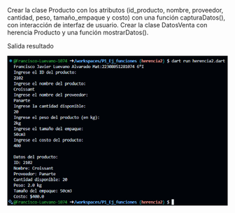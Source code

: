 Crear la clase Producto con los atributos (id_producto, nombre, proveedor, cantidad, peso, tamaño_empaque y costo) con una función capturaDatos(), con interacción de interfaz de usuario. Crear la clase DatosVenta con herencia Producto y una función mostrarDatos().

Salida resultado

![alt text](image-14.png)
